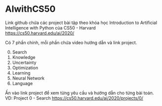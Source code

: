 # AIwithCS50

Link github chứa các project bài tập theo khóa học Introduction to Artificial Intelligence with Python của CS50 - Harvard
https://cs50.harvard.edu/ai/2020/

Có 7 phần chính, mỗi phần chứa video hướng dẫn và link project.

0. Search
1. Knowledge
2. Uncertainty
3. Optimization 
4. Learning
5. Neural Network
6. Language


Ấn vào link project để xem từng yêu cầu và hướng dẫn cho từng bài toán.
VD: Project 0 - Search
https://cs50.harvard.edu/ai/2020/projects/0/
